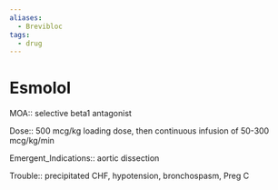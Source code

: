 ```yaml
---
aliases:
  - Brevibloc
tags:
  - drug
---
```

# Esmolol

MOA:: selective beta1 antagonist

Dose:: 500 mcg/kg loading dose, then continuous infusion of 50-300 mcg/kg/min

Emergent_Indications:: aortic dissection

Trouble:: precipitated CHF, hypotension, bronchospasm, Preg C